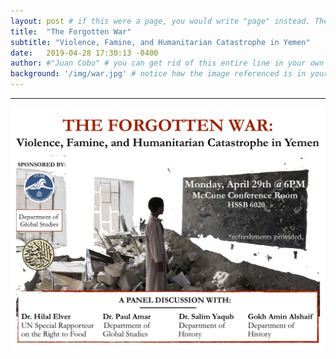 ```yaml
---
layout: post # if this were a page, you would write "page" instead. They layouts are subtly different. Try it to see what happens.
title:  "The Forgotten War"
subtitle: "Violence, Famine, and Humanitarian Catastrophe in Yemen"
date:   2019-04-28 17:30:13 -0400
author: #"Juan Cobo" # you can get rid of this entire line in your own blog posts, and the page will display the name of the site's owner, taken from the _config.yml file.
background: '/img/war.jpg' # notice how the image referenced is in your project's /img/posts/ folder.
---
```



---
<img src="/img/YWar.jpg" style="display: block; width: 700px; margin-right: auto; margin-left: auto;" />
